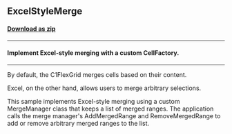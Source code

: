 ## ExcelStyleMerge
#### [Download as zip](https://grapecity.github.io/DownGit/#/home?url=https://github.com/GrapeCity/ComponentOne-WPF-Samples/tree/master/NET_462/FlexGrid/CS/ExcelStyleMerge)
____
#### Implement Excel-style merging with a custom CellFactory.
____
By default, the C1FlexGrid merges cells based on their content.

Excel, on the other hand, allows users to merge arbitrary selections.

This sample implements Excel-style merging using a custom MergeManager 
class that keeps a list of merged ranges. The application calls the 
merge manager's AddMergedRange and RemoveMergedRange to add or 
remove arbitrary merged ranges to the list.
